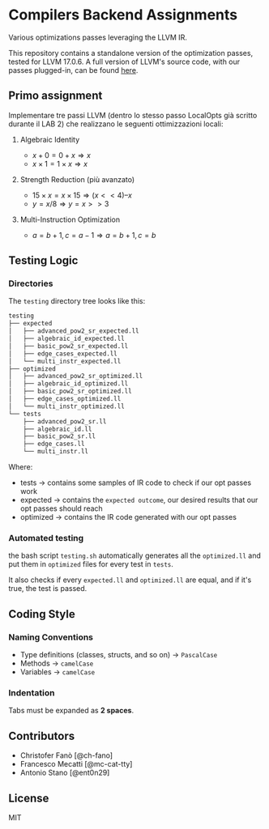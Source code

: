 # Compilers Backend Assignments

Various optimizations passes leveraging the LLVM IR.

This repository contains a standalone version of the optimization passes, tested for LLVM 17.0.6. A full version of LLVM's source code, with our passes plugged-in, can be found [here](https://github.com/mc-cat-tty/llvm-17.0.6-compilers).

## Primo assignment

Implementare tre passi LLVM (dentro lo stesso passo LocalOpts già scritto durante il LAB 2) che realizzano le seguenti ottimizzazioni locali:
 
 1. Algebraic Identity
    - $x + 0 = 0 + x \Rightarrow x$
    - $x \times 1 = 1 \times x \Rightarrow x$

 2. Strength Reduction (più avanzato)
    - $15 \times x = x \times 15 \Rightarrow (x << 4) – x$
    - $y = x / 8 ⇒ y = x >> 3$

 3. Multi-Instruction Optimization	
    - $a = b + 1, c = a − 1 ⇒ a = b + 1, c = b$

## Testing Logic

### Directories
The `testing` directory tree looks like this:

```bash
testing
├── expected
│   ├── advanced_pow2_sr_expected.ll
│   ├── algebraic_id_expected.ll
│   ├── basic_pow2_sr_expected.ll
│   ├── edge_cases_expected.ll
│   └── multi_instr_expected.ll
├── optimized
│   ├── advanced_pow2_sr_optimized.ll
│   ├── algebraic_id_optimized.ll
│   ├── basic_pow2_sr_optimized.ll
│   ├── edge_cases_optimized.ll
│   └── multi_instr_optimized.ll
└── tests
    ├── advanced_pow2_sr.ll
    ├── algebraic_id.ll
    ├── basic_pow2_sr.ll
    ├── edge_cases.ll
    └── multi_instr.ll
```

Where:
- tests -> contains some samples of IR code to check if our opt passes work
- expected -> contains the `expected outcome`, our desired results that our opt passes should reach
- optimized -> contains the IR code generated with our opt passes
  
### Automated testing
the bash script `testing.sh` automatically generates all the `optimized.ll` and put them in `optimized` files for every test in `tests`.

It also checks if every `expected.ll` and `optimized.ll` are equal, and if it's true, the test is passed.

## Coding Style
### Naming Conventions
 - Type definitions (classes, structs, and so on) -> `PascalCase`
 - Methods -> `camelCase`
 - Variables -> `camelCase`

### Indentation
Tabs must be expanded as **2 spaces**.

## Contributors
 - Christofer Fanò [@ch-fano]
 - Francesco Mecatti [@mc-cat-tty]
 - Antonio Stano [@ent0n29]

## License
MIT
